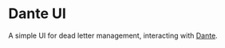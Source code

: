 # Dante UI

A simple UI for dead letter management, interacting with [Dante](https://github.com/pentops/dante).
